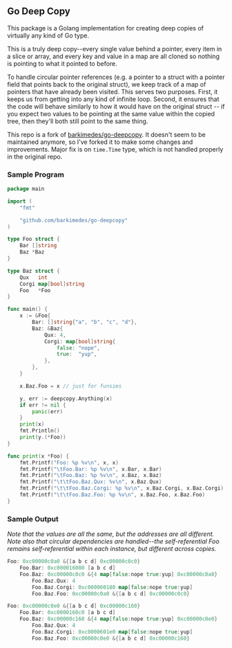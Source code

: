 ## Go Deep Copy

This package is a Golang implementation for creating deep copies of virtually any kind of Go type.

This is a truly deep copy--every single value behind a pointer, every item in a slice or array, and every key and value in a map are all cloned so nothing is pointing to what it pointed to before.

To handle circular pointer references (e.g. a pointer to a struct with a pointer field that points back to the original struct), we keep track of a map of pointers that have already been visited. This serves two purposes. First, it keeps us from getting into any kind of infinite loop. Second, it ensures that the code will behave similarly to how it would have on the original struct -- if you expect two values to be pointing at the same value within the copied tree, then they'll both still point to the same thing.

This repo is a fork of [barkimedes/go-deepcopy](https://github.com/barkimedes/go-deepcopy). It doesn't seem to be maintained anymore, so I've forked it to make some changes and improvements. Major fix is on `time.Time` type, which is not handled properly in the original repo.

### Sample Program

```go
package main

import (
	"fmt"

	"github.com/barkimedes/go-deepcopy"
)

type Foo struct {
	Bar []string
	Baz *Baz
}

type Baz struct {
	Qux   int
	Corgi map[bool]string
	Foo   *Foo
}

func main() {
	x := &Foo{
		Bar: []string{"a", "b", "c", "d"},
		Baz: &Baz{
			Qux: 4,
			Corgi: map[bool]string{
				false: "nope",
				true:  "yup",
			},
		},
	}

	x.Baz.Foo = x // just for funsies

	y, err := deepcopy.Anything(x)
	if err != nil {
		panic(err)
	}
	print(x)
	fmt.Println()
	print(y.(*Foo))
}

func print(x *Foo) {
	fmt.Printf("Foo: %p %v\n", x, x)
	fmt.Printf("\tFoo.Bar: %p %v\n", x.Bar, x.Bar)
	fmt.Printf("\tFoo.Baz: %p %v\n", x.Baz, x.Baz)
	fmt.Printf("\t\tFoo.Baz.Qux: %v\n", x.Baz.Qux)
	fmt.Printf("\t\tFoo.Baz.Corgi: %p %v\n", x.Baz.Corgi, x.Baz.Corgi)
	fmt.Printf("\t\tFoo.Baz.Foo: %p %v\n", x.Baz.Foo, x.Baz.Foo)
}
```

### Sample Output

_Note that the values are all the same, but the addresses are all different.
Note also that circular dependencies are handled--the self-referential Foo remains self-referential within each instance, but different across copies._

```go
Foo: 0xc00000c0a0 &{[a b c d] 0xc00000c0c0}
	Foo.Bar: 0xc000016080 [a b c d]
	Foo.Baz: 0xc00000c0c0 &{4 map[false:nope true:yup] 0xc00000c0a0}
		Foo.Baz.Qux: 4
		Foo.Baz.Corgi: 0xc000060180 map[false:nope true:yup]
		Foo.Baz.Foo: 0xc00000c0a0 &{[a b c d] 0xc00000c0c0}

Foo: 0xc00000c0e0 &{[a b c d] 0xc00000c160}
	Foo.Bar: 0xc0000160c0 [a b c d]
	Foo.Baz: 0xc00000c160 &{4 map[false:nope true:yup] 0xc00000c0e0}
		Foo.Baz.Qux: 4
		Foo.Baz.Corgi: 0xc0000601e0 map[false:nope true:yup]
		Foo.Baz.Foo: 0xc00000c0e0 &{[a b c d] 0xc00000c160}
```
